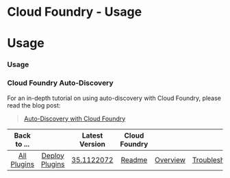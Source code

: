 
Cloud Foundry - Usage
=====================

# Usage



### Usage




 



### Cloud Foundry Auto-Discovery




 


For an in-depth tutorial on using auto-discovery with Cloud
 Foundry, please read the blog post:



> 
> [Auto-Discovery with Cloud 
Foundry](https://www.urbancode.com/2018/05/21/auto-discovery-cloud-foundry/)
> 
> 
> 





|Back to ...||Latest Version|Cloud Foundry |||||
| :---: | :---: | :---: | :---: | :---: | :---: | :---: | :---: |
|[All Plugins](../../index.md)|[Deploy Plugins](../README.md)|[35.1122072](https://raw.githubusercontent.com/UrbanCode/IBM-UCD-PLUGINS/main/files/cloud-foundry/cloud-foundry-35.1122072.zip)|[Readme](README.md)|[Overview](overview.md)|[Troubleshooting](troubleshooting.md)|[Steps](steps.md)|[Downloads](downloads.md)|
